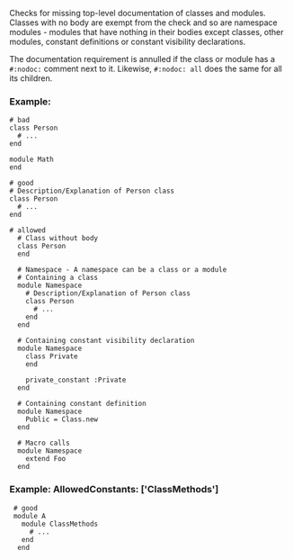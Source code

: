 Checks for missing top-level documentation of classes and
modules. Classes with no body are exempt from the check and so are
namespace modules - modules that have nothing in their bodies except
classes, other modules, constant definitions or constant visibility
declarations.

The documentation requirement is annulled if the class or module has
a `#:nodoc:` comment next to it. Likewise, `#:nodoc: all` does the
same for all its children.

### Example:
    # bad
    class Person
      # ...
    end

    module Math
    end

    # good
    # Description/Explanation of Person class
    class Person
      # ...
    end

    # allowed
      # Class without body
      class Person
      end

      # Namespace - A namespace can be a class or a module
      # Containing a class
      module Namespace
        # Description/Explanation of Person class
        class Person
          # ...
        end
      end

      # Containing constant visibility declaration
      module Namespace
        class Private
        end

        private_constant :Private
      end

      # Containing constant definition
      module Namespace
        Public = Class.new
      end

      # Macro calls
      module Namespace
        extend Foo
      end

### Example: AllowedConstants: ['ClassMethods']

     # good
     module A
       module ClassMethods
         # ...
       end
      end
